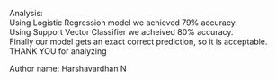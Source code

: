 
Analysis:
<br>
Using Logistic Regression model we achieved 79% accuracy.<br>
Using Support Vector Classifier we acheived 80% accuracy.<br>
Finally our model gets an exact correct prediction, so it is acceptable.<br>
THANK YOU for analyzing

Author name: Harshavardhan N